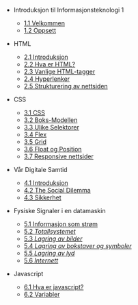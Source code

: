 <!-- _navbar.md -->
* Introduksjon til Informasjonsteknologi 1

  * [1.1 Velkommen](./1-introduksjon/velkommen.md)
  * [1.2 Oppsett](./1-introduksjon/oppsett.md)

* HTML
  * [2.1 Introduksjon](./2-html/introduksjon.md)
  * [2.2 Hva er HTML?](./2-html/hva-er-html.md)
  * [2.3 Vanlige HTML-tagger](./2-html/tagger.md)
  * [2.4 Hyperlenker](./2-html/lenker.md)
  * [2.5 Strukturering av nettsiden](2-html/struktur.md)
  
* CSS
  * [3.1 CSS](./3-css/css.md)
  * [3.2 Boks-Modellen](./3-css/cssboksen.md)
  * [3.3 Ulike Selektorer](./3-css/selektor.md)
  * [3.4 Flex](./3-css/flex.md)
  * [3.5 Grid](./3-css/grid.md)
  * [3.6 Float og Position](./3-css/floatogposition.md)
  * [3.7 Responsive nettsider](./3-css/responsive-nettsider.md)

* Vår Digitale Samtid
  * [4.1 Introduksjon](./4-samtid/intro.md)
  * [4.2 The Social Dilemma](./4-samtid/socialdilemma.md)
  * [4.3 Sikkerhet](./4-samtid/sikkerhet.md)

* Fysiske Signaler i en datamaskin
  * [5.1 Informasjon som strøm](./5-signaler/informasjon.md) 
  * [5.2 *Totallsystemet*](./5-signaler/kommer.md)
  * [5.3 *Lagring av bilder*](./5-signaler/kommer.md)
  * [5.4 *Lagring av bokstaver og symboler*](./5-signaler/kommer.md)
  * [5.5 *Lagring av lyd*](./5-signaler/kommer.md)
  * [5.6 *Internett*](./5-signaler/kommer.md)

* Javascript
  * [6.1 Hva er javascript?](./6-javascript/introjavascript.md)
  * [6.2 Variabler](./6-javascript/variable.md) 